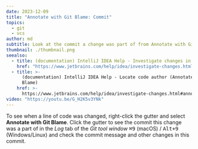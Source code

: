 ```yaml
---
date: 2023-12-09
title: "Annotate with Git Blame: Commit"
topics:
  - git
  - vcs
author: md
subtitle: Look at the commit a change was part of from Annotate with Git Blame.
thumbnail: ./thumbnail.png
seealso:
  - title: (documentation) IntelliJ IDEA Help - Investigate changes in Git repository
    href: "https://www.jetbrains.com/help/idea/investigate-changes.html"
  - title: >-
      (documentation) IntelliJ IDEA Help - Locate code author (Annotate with Git
      Blame)
    href: >-
      https://www.jetbrains.com/help/idea/investigate-changes.html#annotate_blame
video: "https://youtu.be/G_H2K5v3YNk"
---
```


To see when a line of code was changed, right-click the gutter and select **Annotate with Git Blame**. Click the gutter to see the commit this change was a part of in the _Log_ tab of the _Git tool window_ <kbd>⌘9</kbd> (macOS) / <kbd>Alt+9</kbd> (Windows/Linux) and check the commit message and other changes in this commit.
